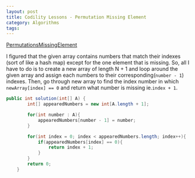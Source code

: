 ```yaml
---
layout: post
title: Codility Lessons - Permutation Missing Element
category: Algorithms
tags:
---
```


[PermutationsMissingElement](https://app.codility.com/programmers/lessons/3-time_complexity/perm_missing_elem/)

I figured that the given array contains numbers that match their indexes (sort of like a hash map) except for the one element that is missing. So, all I have to do is to create a new array of length N + 1 and loop around the given array and assign each numbers to their corresponding(`number - 1`) indexes. Then, go through new array to find the index number in which `newArray[index] == 0` and return what number is missing ie.`index + 1`.

```java
public int solution(int[] A) {
        int[] appearedNumbers = new int[A.length + 1];

        for(int number : A){
            appearedNumbers[number - 1] = number;
        }

        for(int index = 0; index < appearedNumbers.length; index++){
            if(appearedNumbers[index] == 0){
                return index + 1;
            }
        }
        return 0;
    }
```
